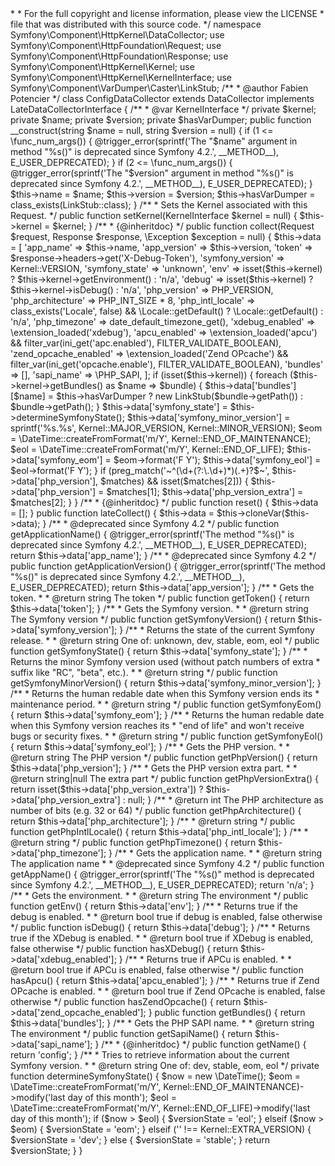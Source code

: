 <?php

/*
 * This file is part of the Symfony package.
 *
 * (c) Fabien Potencier <fabien@symfony.com>
 *
 * For the full copyright and license information, please view the LICENSE
 * file that was distributed with this source code.
 */

namespace Symfony\Component\HttpKernel\DataCollector;

use Symfony\Component\HttpFoundation\Request;
use Symfony\Component\HttpFoundation\Response;
use Symfony\Component\HttpKernel\Kernel;
use Symfony\Component\HttpKernel\KernelInterface;
use Symfony\Component\VarDumper\Caster\LinkStub;

/**
 * @author Fabien Potencier <fabien@symfony.com>
 */
class ConfigDataCollector extends DataCollector implements LateDataCollectorInterface
{
    /**
     * @var KernelInterface
     */
    private $kernel;
    private $name;
    private $version;
    private $hasVarDumper;

    public function __construct(string $name = null, string $version = null)
    {
        if (1 <= \func_num_args()) {
            @trigger_error(sprintf('The "$name" argument in method "%s()" is deprecated since Symfony 4.2.', __METHOD__), E_USER_DEPRECATED);
        }
        if (2 <= \func_num_args()) {
            @trigger_error(sprintf('The "$version" argument in method "%s()" is deprecated since Symfony 4.2.', __METHOD__), E_USER_DEPRECATED);
        }

        $this->name = $name;
        $this->version = $version;
        $this->hasVarDumper = class_exists(LinkStub::class);
    }

    /**
     * Sets the Kernel associated with this Request.
     */
    public function setKernel(KernelInterface $kernel = null)
    {
        $this->kernel = $kernel;
    }

    /**
     * {@inheritdoc}
     */
    public function collect(Request $request, Response $response, \Exception $exception = null)
    {
        $this->data = [
            'app_name' => $this->name,
            'app_version' => $this->version,
            'token' => $response->headers->get('X-Debug-Token'),
            'symfony_version' => Kernel::VERSION,
            'symfony_state' => 'unknown',
            'env' => isset($this->kernel) ? $this->kernel->getEnvironment() : 'n/a',
            'debug' => isset($this->kernel) ? $this->kernel->isDebug() : 'n/a',
            'php_version' => PHP_VERSION,
            'php_architecture' => PHP_INT_SIZE * 8,
            'php_intl_locale' => class_exists('Locale', false) && \Locale::getDefault() ? \Locale::getDefault() : 'n/a',
            'php_timezone' => date_default_timezone_get(),
            'xdebug_enabled' => \extension_loaded('xdebug'),
            'apcu_enabled' => \extension_loaded('apcu') && filter_var(ini_get('apc.enabled'), FILTER_VALIDATE_BOOLEAN),
            'zend_opcache_enabled' => \extension_loaded('Zend OPcache') && filter_var(ini_get('opcache.enable'), FILTER_VALIDATE_BOOLEAN),
            'bundles' => [],
            'sapi_name' => \PHP_SAPI,
        ];

        if (isset($this->kernel)) {
            foreach ($this->kernel->getBundles() as $name => $bundle) {
                $this->data['bundles'][$name] = $this->hasVarDumper ? new LinkStub($bundle->getPath()) : $bundle->getPath();
            }

            $this->data['symfony_state'] = $this->determineSymfonyState();
            $this->data['symfony_minor_version'] = sprintf('%s.%s', Kernel::MAJOR_VERSION, Kernel::MINOR_VERSION);
            $eom = \DateTime::createFromFormat('m/Y', Kernel::END_OF_MAINTENANCE);
            $eol = \DateTime::createFromFormat('m/Y', Kernel::END_OF_LIFE);
            $this->data['symfony_eom'] = $eom->format('F Y');
            $this->data['symfony_eol'] = $eol->format('F Y');
        }

        if (preg_match('~^(\d+(?:\.\d+)*)(.+)?$~', $this->data['php_version'], $matches) && isset($matches[2])) {
            $this->data['php_version'] = $matches[1];
            $this->data['php_version_extra'] = $matches[2];
        }
    }

    /**
     * {@inheritdoc}
     */
    public function reset()
    {
        $this->data = [];
    }

    public function lateCollect()
    {
        $this->data = $this->cloneVar($this->data);
    }

    /**
     * @deprecated since Symfony 4.2
     */
    public function getApplicationName()
    {
        @trigger_error(sprintf('The method "%s()" is deprecated since Symfony 4.2.', __METHOD__), E_USER_DEPRECATED);

        return $this->data['app_name'];
    }

    /**
     * @deprecated since Symfony 4.2
     */
    public function getApplicationVersion()
    {
        @trigger_error(sprintf('The method "%s()" is deprecated since Symfony 4.2.', __METHOD__), E_USER_DEPRECATED);

        return $this->data['app_version'];
    }

    /**
     * Gets the token.
     *
     * @return string The token
     */
    public function getToken()
    {
        return $this->data['token'];
    }

    /**
     * Gets the Symfony version.
     *
     * @return string The Symfony version
     */
    public function getSymfonyVersion()
    {
        return $this->data['symfony_version'];
    }

    /**
     * Returns the state of the current Symfony release.
     *
     * @return string One of: unknown, dev, stable, eom, eol
     */
    public function getSymfonyState()
    {
        return $this->data['symfony_state'];
    }

    /**
     * Returns the minor Symfony version used (without patch numbers of extra
     * suffix like "RC", "beta", etc.).
     *
     * @return string
     */
    public function getSymfonyMinorVersion()
    {
        return $this->data['symfony_minor_version'];
    }

    /**
     * Returns the human redable date when this Symfony version ends its
     * maintenance period.
     *
     * @return string
     */
    public function getSymfonyEom()
    {
        return $this->data['symfony_eom'];
    }

    /**
     * Returns the human redable date when this Symfony version reaches its
     * "end of life" and won't receive bugs or security fixes.
     *
     * @return string
     */
    public function getSymfonyEol()
    {
        return $this->data['symfony_eol'];
    }

    /**
     * Gets the PHP version.
     *
     * @return string The PHP version
     */
    public function getPhpVersion()
    {
        return $this->data['php_version'];
    }

    /**
     * Gets the PHP version extra part.
     *
     * @return string|null The extra part
     */
    public function getPhpVersionExtra()
    {
        return isset($this->data['php_version_extra']) ? $this->data['php_version_extra'] : null;
    }

    /**
     * @return int The PHP architecture as number of bits (e.g. 32 or 64)
     */
    public function getPhpArchitecture()
    {
        return $this->data['php_architecture'];
    }

    /**
     * @return string
     */
    public function getPhpIntlLocale()
    {
        return $this->data['php_intl_locale'];
    }

    /**
     * @return string
     */
    public function getPhpTimezone()
    {
        return $this->data['php_timezone'];
    }

    /**
     * Gets the application name.
     *
     * @return string The application name
     *
     * @deprecated since Symfony 4.2
     */
    public function getAppName()
    {
        @trigger_error(sprintf('The "%s()" method is deprecated since Symfony 4.2.', __METHOD__), E_USER_DEPRECATED);

        return 'n/a';
    }

    /**
     * Gets the environment.
     *
     * @return string The environment
     */
    public function getEnv()
    {
        return $this->data['env'];
    }

    /**
     * Returns true if the debug is enabled.
     *
     * @return bool true if debug is enabled, false otherwise
     */
    public function isDebug()
    {
        return $this->data['debug'];
    }

    /**
     * Returns true if the XDebug is enabled.
     *
     * @return bool true if XDebug is enabled, false otherwise
     */
    public function hasXDebug()
    {
        return $this->data['xdebug_enabled'];
    }

    /**
     * Returns true if APCu is enabled.
     *
     * @return bool true if APCu is enabled, false otherwise
     */
    public function hasApcu()
    {
        return $this->data['apcu_enabled'];
    }

    /**
     * Returns true if Zend OPcache is enabled.
     *
     * @return bool true if Zend OPcache is enabled, false otherwise
     */
    public function hasZendOpcache()
    {
        return $this->data['zend_opcache_enabled'];
    }

    public function getBundles()
    {
        return $this->data['bundles'];
    }

    /**
     * Gets the PHP SAPI name.
     *
     * @return string The environment
     */
    public function getSapiName()
    {
        return $this->data['sapi_name'];
    }

    /**
     * {@inheritdoc}
     */
    public function getName()
    {
        return 'config';
    }

    /**
     * Tries to retrieve information about the current Symfony version.
     *
     * @return string One of: dev, stable, eom, eol
     */
    private function determineSymfonyState()
    {
        $now = new \DateTime();
        $eom = \DateTime::createFromFormat('m/Y', Kernel::END_OF_MAINTENANCE)->modify('last day of this month');
        $eol = \DateTime::createFromFormat('m/Y', Kernel::END_OF_LIFE)->modify('last day of this month');

        if ($now > $eol) {
            $versionState = 'eol';
        } elseif ($now > $eom) {
            $versionState = 'eom';
        } elseif ('' !== Kernel::EXTRA_VERSION) {
            $versionState = 'dev';
        } else {
            $versionState = 'stable';
        }

        return $versionState;
    }
}
                                                                                                                                                                                                                                                                                          